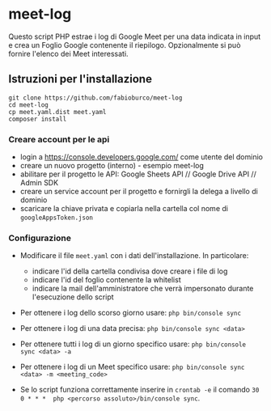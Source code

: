 # meet-log

Questo script PHP estrae i log di Google Meet per una data indicata in input e crea un Foglio Google contenente il riepilogo. Opzionalmente si può fornire l'elenco dei Meet interessati.

## Istruzioni per l'installazione

```
git clone https://github.com/fabioburco/meet-log
cd meet-log
cp meet.yaml.dist meet.yaml
composer install
```

### Creare account per le api

- login a https://console.developers.google.com/ come utente del dominio
- creare un nuovo progetto (interno) - esempio meet-log
- abilitare per il progetto le API: Google Sheets API // Google Drive API // Admin SDK
- creare un service account per il progetto e fornirgli la delega a livello di dominio
- scaricare la chiave privata e copiarla nella cartella col nome di ```googleAppsToken.json```


### Configurazione

- Modificare il file ```meet.yaml``` con i dati dell'installazione. In particolare:
  - indicare l'id della cartella condivisa dove creare i file di log
  - indicare l'id del foglio contenente la whitelist
  - indicare la mail dell'amministratore che verrà impersonato durante l'esecuzione dello script


- Per ottenere i log dello scorso giorno usare:
```php bin/console sync```

- Per ottenere i log di una data precisa:
```php bin/console sync <data>```

- Per ottenere tutti i log di un giorno specifico usare:
```php bin/console sync <data> -a```

- Per ottenere i log di un Meet specifico usare:
```php bin/console sync <data> -m <meeting_code>```

- Se lo script funziona correttamente inserire in ```crontab -e``` il comando ```30 0 * * *  php <percorso assoluto>/bin/console sync```.

